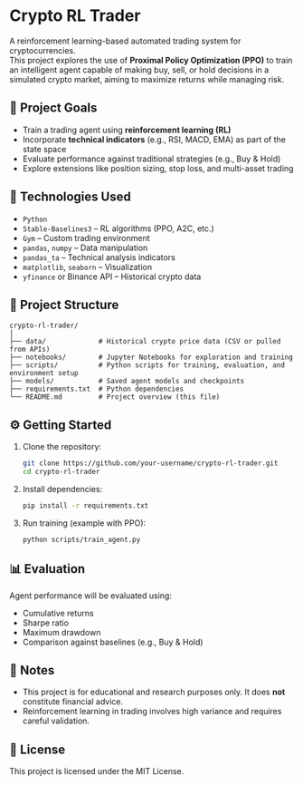 # Crypto RL Trader

A reinforcement learning-based automated trading system for cryptocurrencies.  
This project explores the use of **Proximal Policy Optimization (PPO)** to train an intelligent agent capable of making buy, sell, or hold decisions in a simulated crypto market, aiming to maximize returns while managing risk.

## 🚀 Project Goals

- Train a trading agent using **reinforcement learning (RL)**
- Incorporate **technical indicators** (e.g., RSI, MACD, EMA) as part of the state space
- Evaluate performance against traditional strategies (e.g., Buy & Hold)
- Explore extensions like position sizing, stop loss, and multi-asset trading

## 🧠 Technologies Used

- `Python`
- `Stable-Baselines3` – RL algorithms (PPO, A2C, etc.)
- `Gym` – Custom trading environment
- `pandas`, `numpy` – Data manipulation
- `pandas_ta` – Technical analysis indicators
- `matplotlib`, `seaborn` – Visualization
- `yfinance` or Binance API – Historical crypto data

## 📁 Project Structure

```
crypto-rl-trader/
│
├── data/             # Historical crypto price data (CSV or pulled from APIs)
├── notebooks/        # Jupyter Notebooks for exploration and training
├── scripts/          # Python scripts for training, evaluation, and environment setup
├── models/           # Saved agent models and checkpoints
├── requirements.txt  # Python dependencies
└── README.md         # Project overview (this file)
```

## ⚙️ Getting Started

1. Clone the repository:
   ```bash
   git clone https://github.com/your-username/crypto-rl-trader.git
   cd crypto-rl-trader
   ```

2. Install dependencies:
   ```bash
   pip install -r requirements.txt
   ```

3. Run training (example with PPO):
   ```bash
   python scripts/train_agent.py
   ```

## 📊 Evaluation

Agent performance will be evaluated using:
- Cumulative returns
- Sharpe ratio
- Maximum drawdown
- Comparison against baselines (e.g., Buy & Hold)

## 📌 Notes

- This project is for educational and research purposes only. It does **not** constitute financial advice.
- Reinforcement learning in trading involves high variance and requires careful validation.

## 🧾 License

This project is licensed under the MIT License.
